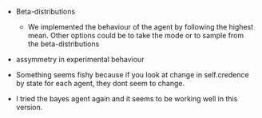 * Beta-distributions
    * We implemented the behaviour of the agent by following the highest mean. Other options could be to take the mode or to sample from the beta-distributions
* assymmetry in experimental behaviour

* Something seems fishy because if you look at change in self.credence by state for each agent, they dont seem to change.
* I tried the bayes agent again and it seems to be working well in this version.
